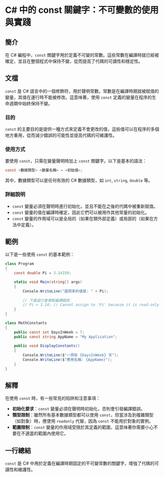 <!--
Meta Description: # C# 中的 const 關鍵字：不可變數的使用與實踐 ## 簡介 在 C# 編程中，`const` 關鍵字用於定義不可變的常數。這些常數在編譯時就已經被確定，並且在整個程式中保持不變，從而提高了代碼的可讀性和穩定性。 ## 文檔 `const` 是 C# 語言中的一個修飾符，用於聲明常數。常數是...
Meta Keywords: const, csharp, string, console, writeline
-->

# C# 中的 const 關鍵字：不可變數的使用與實踐

## 簡介
在 C# 編程中，`const` 關鍵字用於定義不可變的常數。這些常數在編譯時就已經被確定，並且在整個程式中保持不變，從而提高了代碼的可讀性和穩定性。

## 文檔
`const` 是 C# 語言中的一個修飾符，用於聲明常數。常數是在編譯時期就被賦值的變量，其值在運行時不能被修改。這意味著，使用 `const` 定義的變量在程序的生命週期中始終保持不變。

### 目的
`const` 的主要目的是提供一種方式來定義不會更改的值，這些值可以在程序的多個地方重用，從而減少錯誤的可能性並提高代碼的可維護性。

### 使用方式
要使用 `const`，只需在變量聲明時加上 `const` 關鍵字。以下是基本的語法：

```csharp
const <數據類型> <變量名稱> = <初始值>;
```

其中，數據類型可以是任何有效的 C# 數據類型，如 `int`, `string`, `double` 等。

### 詳細說明
- `const` 變量必須在聲明時進行初始化，並且不能在之後的代碼中被重新賦值。
- `const` 變量的值在編譯時確定，因此它們可以被用作其他常量的初始化。
- `const` 變量的作用域可以是全局的（如果在類外部定義）或局部的（如果在方法中定義）。

## 範例
以下是一些使用 `const` 的基本範例：

```csharp
class Program
{
    const double Pi = 3.14159;

    static void Main(string[] args)
    {
        Console.WriteLine("圓周率的值是: " + Pi);
        
        // 下面這行會導致編譯錯誤
        // Pi = 3.14; // Cannot assign to 'Pi' because it is read-only
    }
}
```

```csharp
class MathConstants
{
    public const int DaysInWeek = 7;
    public const string AppName = "My Application";
    
    public void DisplayConstants()
    {
        Console.WriteLine($"一周有 {DaysInWeek} 天");
        Console.WriteLine($"應用名稱: {AppName}");
    }
}
```

## 解釋
在使用 `const` 時，有一些常見的陷阱和注意事項：
- **初始化要求**：`const` 變量必須在聲明時初始化，否則會引發編譯錯誤。
- **類型限制**：雖然所有基本數據類型都可以使用 `const`，但當涉及到複雜類型（如對象）時，應使用 `readonly` 代替，因為 `const` 不能用於對象的實例。
- **範圍限制**：`const` 變量的作用域受限於其定義的範圍，這意味著你需要小心不要在不適當的範圍內使用它。

## 一行總結
`const` 是 C# 中用於定義在編譯時期固定的不可變常數的關鍵字，增強了代碼的可讀性和維護性。